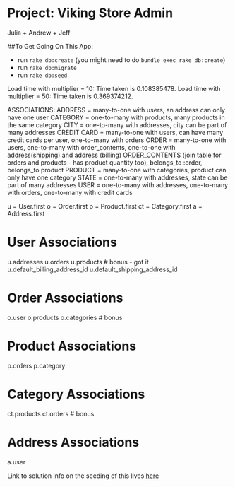 Project: Viking Store Admin
=============================

Julia + Andrew + Jeff


##To Get Going On This App:
- run `rake db:create` (you might need to do `bundle exec rake db:create`)
- run `rake db:migrate`
- run `rake db:seed`


Load time with multiplier = 10: Time taken is 0.108385478.
Load time with multiplier = 50: Time taken is 0.369374212.

ASSOCIATIONS:
ADDRESS = many-to-one with users, an address can only have one user
CATEGORY = one-to-many with products, many products in the same category
CITY = one-to-many with addresses, city can be part of many addresses
CREDIT CARD = many-to-one with users, can have many credit cards per user, one-to-many with orders
ORDER = many-to-one with users, one-to-many with order_contents, one-to-one with address(shipping) and address (billing)
ORDER_CONTENTS (join table for orders and products - has product quantity too), belongs_to :order, belongs_to product
PRODUCT = many-to-one with categories, product can only have one category
STATE = one-to-many with addresses, state can be part of many addresses
USER = one-to-many with addresses, one-to-many with orders, one-to-many with credit cards


u = User.first
o = Order.first
p = Product.first
ct = Category.first
a = Address.first

# User Associations
u.addresses
u.orders
u.products      # bonus - got it
u.default_billing_address_id
u.default_shipping_address_id

# Order Associations
o.user
o.products
o.categories    # bonus

# Product Associations
p.orders
p.category

# Category Associations
ct.products
ct.orders        # bonus

# Address Associations
a.user




Link to solution info on the seeding of this lives [here](https://gist.github.com/betweenparentheses/0b6b325ceaaea76a521d)

